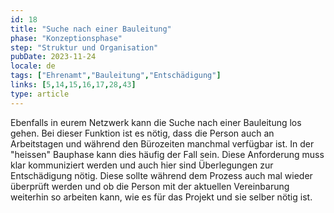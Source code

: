 ```yaml
---
id: 18
title: "Suche nach einer Bauleitung"
phase: "Konzeptionsphase"
step: "Struktur und Organisation"
pubDate: 2023-11-24
locale: de
tags: ["Ehrenamt","Bauleitung","Entschädigung"]
links: [5,14,15,16,17,28,43]
type: article
---
```


Ebenfalls in eurem Netzwerk kann die Suche nach einer Bauleitung los gehen. Bei dieser Funktion ist es nötig, dass die Person auch an Arbeitstagen und während den Bürozeiten manchmal verfügbar ist. In der "heissen" Bauphase kann dies häufig der Fall sein. Diese Anforderung muss klar kommuniziert werden und auch hier sind Überlegungen zur Entschädigung nötig. Diese sollte während dem Prozess auch mal wieder überprüft werden und ob die Person mit der aktuellen Vereinbarung weiterhin so arbeiten kann, wie es für das Projekt und sie selber nötig ist.
